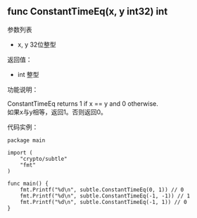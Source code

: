 ## func ConstantTimeEq(x, y int32) int

参数列表

- x, y 32位整型

返回值：

- int 整型

功能说明：

ConstantTimeEq returns 1 if x == y and 0 otherwise.  
如果x与y相等，返回1。否则返回0。

代码实例：

  	package main
	
	import (
		"crypto/subtle"
		"fmt"
	)
	
	func main() {
		fmt.Printf("%d\n", subtle.ConstantTimeEq(0, 1)) // 0
		fmt.Printf("%d\n", subtle.ConstantTimeEq(-1, -1)) // 1
		fmt.Printf("%d\n", subtle.ConstantTimeEq(-1, 1)) // 0
	}

